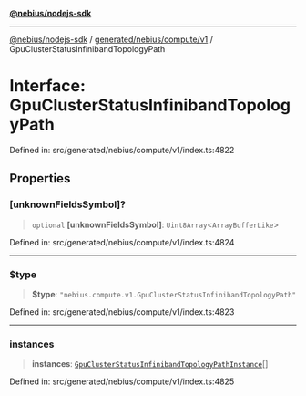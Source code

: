 [**@nebius/nodejs-sdk**](../../../../../README.md)

***

[@nebius/nodejs-sdk](../../../../../README.md) / [generated/nebius/compute/v1](../README.md) / GpuClusterStatusInfinibandTopologyPath

# Interface: GpuClusterStatusInfinibandTopologyPath

Defined in: src/generated/nebius/compute/v1/index.ts:4822

## Properties

### \[unknownFieldsSymbol\]?

> `optional` **\[unknownFieldsSymbol\]**: `Uint8Array`\<`ArrayBufferLike`\>

Defined in: src/generated/nebius/compute/v1/index.ts:4824

***

### $type

> **$type**: `"nebius.compute.v1.GpuClusterStatusInfinibandTopologyPath"`

Defined in: src/generated/nebius/compute/v1/index.ts:4823

***

### instances

> **instances**: [`GpuClusterStatusInfinibandTopologyPathInstance`](GpuClusterStatusInfinibandTopologyPathInstance.md)[]

Defined in: src/generated/nebius/compute/v1/index.ts:4825
